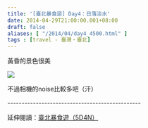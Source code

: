 ```yaml
---
title: '[臺北暴食遊] Day4：日落淡水'
date: 2014-04-29T21:00:00.001+08:00
draft: false
aliases: [ "/2014/04/day4_4500.html" ]
tags : [travel - 臺灣・臺北]
---
```


黃昏的景色很美  

[![](https://3.bp.blogspot.com/-pY2A759z1FM/XDGjOZMM3xI/AAAAAAAAEi0/DXSwInQwsiIcHoZjmoNh4uz4icNboEOZwCLcBGAs/s640/81.jpg)](https://3.bp.blogspot.com/-pY2A759z1FM/XDGjOZMM3xI/AAAAAAAAEi0/DXSwInQwsiIcHoZjmoNh4uz4icNboEOZwCLcBGAs/s1600/81.jpg)

不過相機的noise比較多吧（汗）  
  
\-----------------------------------------------  
  
延伸閱讀：[臺北暴食遊（5D4N）](http://www.hidie.net/2014/05/5d4n.html)